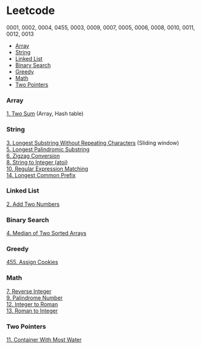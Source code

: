 # Leetcode
0001, 0002, 0004, 0455, 0003, 0009, 0007, 0005, 0006, 0008, 0010, 0011, 0012, 0013

- [Array](#array)  
- [String](#string)  
- [Linked List](#linked-list)  
- [Binary Search](#binary-search)  
- [Greedy](#greedy)  
- [Math](#math)  
- [Two Pointers](#two-pointers)  


### Array
[1. Two Sum](https://github.com/Ellennan/Leetcode/blob/main/0001.%20Two%20Sum.md) (Array, Hash table)

### String
[3. Longest Substring Without Repeating Characters](https://github.com/Ellennan/Leetcode/blob/main/0003.%20Longest%20Substring%20Without%20Repeating%20Characters.md) (Sliding window)  
[5. Longest Palindromic Substring](https://github.com/Ellennan/Leetcode/blob/main/0005.%20Longest%20Palindromic%20Substring.md)  
[6. Zigzag Conversion](https://github.com/Ellennan/Leetcode/blob/main/0006.%20Zigzag%20Conversion.md)  
[8. String to Integer (atoi)](https://github.com/Ellennan/Leetcode/blob/main/0008.%20String%20to%20Integer%20(atoi).md)  
[10. Regular Expression Matching](https://github.com/Ellennan/Leetcode/blob/main/0010.%20Regular%20Expression%20Matching.md)  
[14. Longest Common Prefix](https://github.com/Ellennan/Leetcode/blob/main/0014.%20Longest%20Common%20Prefix.md)

### Linked List
[2. Add Two Numbers](https://github.com/Ellennan/Leetcode/blob/main/0002.%20Add%20Two%20Numbers.md)

### Binary Search
[4. Median of Two Sorted Arrays](https://github.com/Ellennan/Leetcode/blob/main/0004.%20Median%20of%20Two%20Sorted%20Arrays.md)

### Greedy
[455. Assign Cookies](https://github.com/Ellennan/Leetcode/blob/main/0455.%20Assign%20Cookies.md)

### Math
[7. Reverse Integer](https://github.com/Ellennan/Leetcode/blob/main/0007.%20Reverse%20Integer.md)  
[9. Palindrome Number](https://github.com/Ellennan/Leetcode/blob/main/0009.%20Palindrome%20Number.md)  
[12. Integer to Roman](https://github.com/Ellennan/Leetcode/blob/main/0012.%20Integer%20to%20Roman.md)  
[13. Roman to Integer](https://github.com/Ellennan/Leetcode/blob/main/0013.%20Roman%20to%20Integer.md)

### Two Pointers
[11. Container With Most Water](https://github.com/Ellennan/Leetcode/blob/main/0011.%20Container%20With%20Most%20Water.md)
